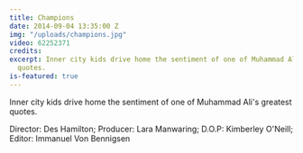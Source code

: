 ```yaml
---
title: Champions
date: 2014-09-04 13:35:00 Z
img: "/uploads/champions.jpg"
video: 62252371
credits: 
excerpt: Inner city kids drive home the sentiment of one of Muhammad Ali's greatest
  quotes.
is-featured: true
---
```


Inner city kids drive home the sentiment of one of Muhammad Ali's greatest quotes.

Director: Des Hamilton; Producer: Lara Manwaring; D.O.P: Kimberley O'Neill; Editor: Immanuel Von Bennigsen